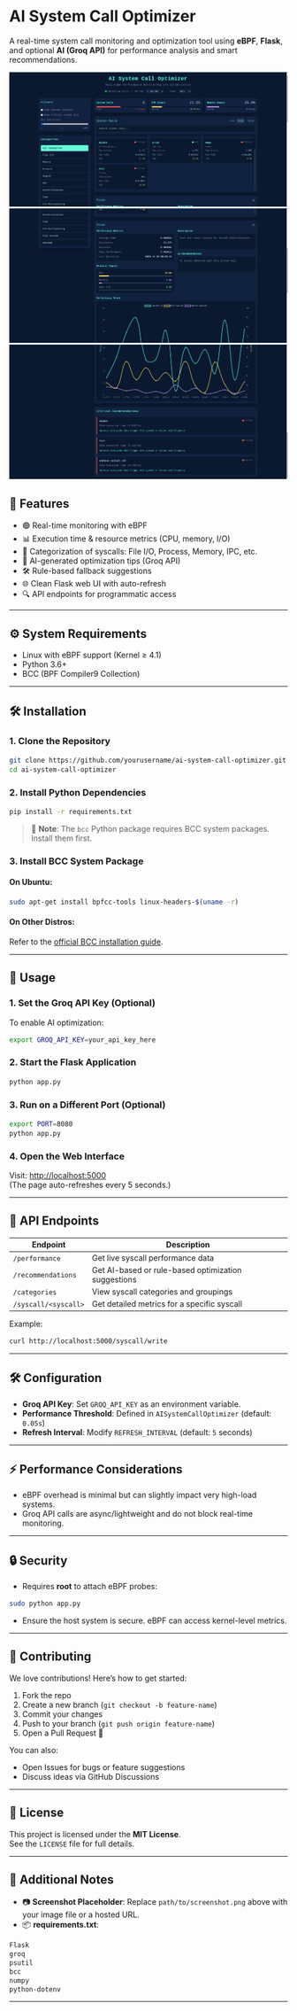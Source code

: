 # AI System Call Optimizer


A real-time system call monitoring and optimization tool using **eBPF**, **Flask**, and optional **AI (Groq API)** for performance analysis and smart recommendations.

![Performance-Metrics](./static/images/Screenshot%20from%202025-04-05%2014-50-08.png)
![Interface](./static/images/Screenshot%20from%202025-04-05%2014-50-20.png)
![Optimization-Recommendations](./static/images/Screenshot%20from%202025-04-05%2014-50-23.png)

## 📌 Features

- 🟢 Real-time monitoring with eBPF
- 📊 Execution time & resource metrics (CPU, memory, I/O)
- 📁 Categorization of syscalls: File I/O, Process, Memory, IPC, etc.
- 🤖 AI-generated optimization tips (Groq API)
- 🛠️ Rule-based fallback suggestions
- 🌐 Clean Flask web UI with auto-refresh
- 🔍 API endpoints for programmatic access

---

## ⚙️ System Requirements

- Linux with eBPF support (Kernel ≥ 4.1)
- Python 3.6+
- BCC (BPF Compiler9 Collection)

---

## 🛠️ Installation

### 1. Clone the Repository
```bash
git clone https://github.com/yourusername/ai-system-call-optimizer.git
cd ai-system-call-optimizer
```

### 2. Install Python Dependencies
```bash
pip install -r requirements.txt
```

> 🔸 **Note**: The `bcc` Python package requires BCC system packages. Install them first.

### 3. Install BCC System Package

#### On Ubuntu:
```bash
sudo apt-get install bpfcc-tools linux-headers-$(uname -r)
```

#### On Other Distros:
Refer to the [official BCC installation guide](https://github.com/iovisor/bcc/blob/master/INSTALL.md).

---

## 🚀 Usage

### 1. Set the Groq API Key (Optional)
To enable AI optimization:
```bash
export GROQ_API_KEY=your_api_key_here
```

### 2. Start the Flask Application
```bash
python app.py
```

### 3. Run on a Different Port (Optional)
```bash
export PORT=8080
python app.py
```

### 4. Open the Web Interface
Visit: [http://localhost:5000](http://localhost:5000)  
(The page auto-refreshes every 5 seconds.)

---

## 🔌 API Endpoints

| Endpoint                  | Description                                           |
|---------------------------|-------------------------------------------------------|
| `/performance`           | Get live syscall performance data                     |
| `/recommendations`       | Get AI-based or rule-based optimization suggestions   |
| `/categories`            | View syscall categories and groupings                 |
| `/syscall/<syscall>`     | Get detailed metrics for a specific syscall           |

Example:  
```bash
curl http://localhost:5000/syscall/write
```

---

## 🛠️ Configuration

- **Groq API Key**: Set `GROQ_API_KEY` as an environment variable.
- **Performance Threshold**: Defined in `AISystemCallOptimizer` (default: `0.05s`)
- **Refresh Interval**: Modify `REFRESH_INTERVAL` (default: `5` seconds)

---

## ⚡ Performance Considerations

- eBPF overhead is minimal but can slightly impact very high-load systems.
- Groq API calls are async/lightweight and do not block real-time monitoring.

---

## 🔒 Security

- Requires **root** to attach eBPF probes:
```bash
sudo python app.py
```

- Ensure the host system is secure. eBPF can access kernel-level metrics.

---

## 🤝 Contributing

We love contributions! Here’s how to get started:

1. Fork the repo  
2. Create a new branch (`git checkout -b feature-name`)  
3. Commit your changes  
4. Push to your branch (`git push origin feature-name`)  
5. Open a Pull Request 🚀

You can also:
- Open Issues for bugs or feature suggestions
- Discuss ideas via GitHub Discussions

---

## 📄 License

This project is licensed under the **MIT License**.  
See the `LICENSE` file for full details.

---

## 📝 Additional Notes

- 📷 **Screenshot Placeholder**: Replace `path/to/screenshot.png` above with your image file or a hosted URL.
- 📦 **requirements.txt**:
```
Flask
groq
psutil
bcc
numpy
python-dotenv
```
---